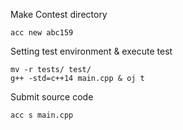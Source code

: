 Make Contest directory
```
acc new abc159
```

Setting test environment & execute test
```
mv -r tests/ test/
g++ -std=c++14 main.cpp & oj t
```

Submit source code 
```
acc s main.cpp
```